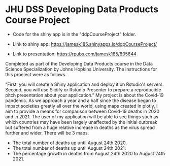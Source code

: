 # JHU DSS Developing Data Products Course Project

- Code for the shiny app is in the "ddpCourseProject" folder.

- Link to shiny app: https://jamesk185.shinyapps.io/ddpCourseProject/

- Link to presentation: https://rpubs.com/jamesk185/805644

Completed as part of the Developing Data Products course in the Data Science Specialization by Johns Hopkins University. The instructions for this proeject were as follows.

“First, you will create a Shiny application and deploy it on Rstudio's servers. Second, you will use Slidify or Rstudio Presenter to prepare a reproducible pitch presentation about your application.”
My project is about the Covid-19 pandemic. As we approach a year and a half since the disease began to impact societies greatly all over the world, using maps created in plotly, I aim to provide a means for comparison between Covid-19 deaths in 2020 and in 2021. The user of my application will be able to see things such as which countries may have been largely unaffected by the initial outbreak but suffered from a huge relative increase in deaths as the virus spread further and wider. There will be 3 maps.

- The total number of deaths up until August 24th 2020.
- The total number of deaths up until August 24th 2021.
- The percentage growth in deaths from August 24th 2020 to August 24th 2021.
